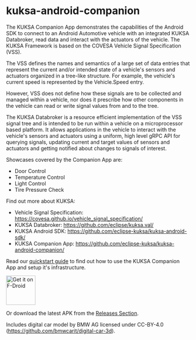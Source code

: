# kuksa-android-companion

The KUKSA Companion App demonstrates the capabilities of the Android SDK to connect to an
Android Automotive vehicle with an integrated KUKSA Databroker, read data and interact with
the actuators of the vehicle. The KUKSA Framework is based on the COVESA Vehicle Signal
Specification (VSS).

The VSS defines the names and semantics of a large set of data entries that represent the
current and/or intended state of a vehicle's sensors and actuators organized in a tree-like
structure. For example, the vehicle's current speed is represented by the Vehicle.Speed entry.

However, VSS does not define how these signals are to be collected and managed within a
vehicle, nor does it prescribe how other components in the vehicle can read or write
signal values from and to the tree.

The KUKSA Databroker is a resource efficient implementation of the VSS signal tree and is
intended to be run within a vehicle on a microprocessor based platform. It allows
applications in the vehicle to interact with the vehicle's sensors and actuators using a
uniform, high level gRPC API for querying signals, updating current and target values of
sensors and actuators and getting notified about changes to signals of interest.

Showcases covered by the Companion App are:
- Door Control
- Temperature Control
- Light Control
- Tire Pressure Check

Find out more about KUKSA:
- Vehicle Signal Specification: https://covesa.github.io/vehicle_signal_specification/
- KUKSA Databroker: https://github.com/eclipse/kuksa.val/
- KUKSA Android SDK: https://github.com/eclipse-kuksa/kuksa-android-sdk/
- KUKSA Companion App: https://github.com/eclipse-kuksa/kuksa-android-companion/

Read our [quickstart guide](docs/QUICKSTART.md) to find out how to use the KUKSA Companion App 
and setup it's infrastructure. 

[<img src="https://fdroid.gitlab.io/artwork/badge/get-it-on.png"
     alt="Get it on F-Droid"
     height="80">](https://f-droid.org/packages/org.eclipse.kuksa.companion/)

Or download the latest APK from the [Releases Section](https://github.com/eclipse-kuksa/kuksa-android-companion/releases/latest).

Includes digital car model by BMW AG licensed under CC-BY-4.0 
(https://github.com/bmwcarit/digital-car-3d).
